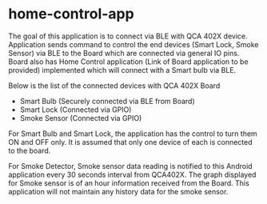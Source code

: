 # home-control-app
The goal of this application is to connect via BLE with QCA 402X device. Application sends command to control the end devices (Smart Lock, Smoke Sensor) via BLE to the Board which are connected via general IO pins. Board also has Home Control application (Link of Board application to be provided) implemented which will connect with a Smart bulb via BLE.

Below is the list of the connected devices with QCA 402X Board
* Smart Bulb (Securely connected via BLE from Board)
* Smart Lock (Connected via GPIO)
* Smoke Sensor (Connected via GPIO)

For Smart Bulb and Smart Lock, the application has the control to turn them ON and OFF only. It is assumed that only one device of each is connected to the board.

For Smoke Detector, Smoke sensor data reading is notified to this Android application every 30 seconds interval from QCA402X. The graph displayed for Smoke sensor is of an hour information received from the Board. This application will not maintain any history data for the smoke sensor.